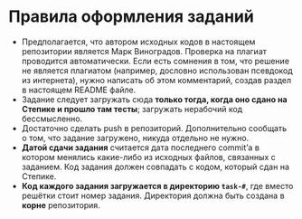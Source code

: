 # Правила оформления заданий
* Предполагается, что автором исходных кодов в настоящем репозитории является Марк Виноградов. Проверка на плагиат проводится автоматически. Если есть сомнения в том, что решение не является плагиатом (например, дословно использован псевдокод из интернета), нужно написать об этом комментарий, создав раздел в настоящем README файле.
* Задание следует загружать сюда **только тогда, когда оно сдано на Степике и прошло там тесты**; загружать нерабочий код бессмысленно.
* Достаточно сделать push в репозиторий. Дополнительно сообщать о том, что задание загружено, никуда отдельно не нужно.
* **Датой сдачи задания** считается дата последнего commit’а в котором менялись какие-либо из исходных файлов, связанных с заданием. Код задания должен совпадать с кодом, который сдан на Степике.
* **Код каждого задания загружается в директорию `task-#`**, где вместо решётки стоит номер задания. Директория должна быть создана в **корне** репозитория.
